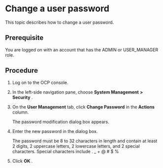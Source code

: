 Change a user password 
===========================================

This topic describes how to change a user password. 

**Prerequisite** 
-------------------------------------

You are logged on with an account that has the ADMIN or USER_MANAGER role.

Procedure 
------------------------------

1. Log on to the OCP console.

   

2. In the left-side navigation pane, choose **System Management** **\>** **Security** .

   

3. On the **User Management** tab, click **Change Password** in the **Actions** column. 

   The password modification dialog box appears.
   

4. Enter the new password in the dialog box. 

   The password must be 8 to 32 characters in length and contain at least 2 digits, 2 uppercase letters, 2 lowercase letters, and 2 special characters. Special characters include . _ + @ # $ %
   

5. Click **OK** .

   



